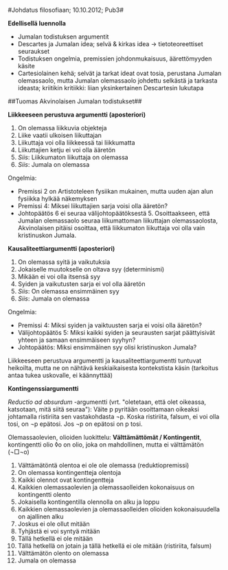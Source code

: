 #Johdatus filosofiaan; 10.10.2012; Pub3#

**Edellisellä luennolla**

* Jumalan todistuksen argumentit
* Descartes ja Jumalan idea; selvä &amp; kirkas idea &rarr; tietoteoreettiset seuraukset
* Todistuksen ongelmia, premissien johdonmukaisuus, äärettömyyden käsite
* Cartesiolainen kehä; selvät ja tarkat ideat ovat tosia, perustana Jumalan olemassaolo, mutta
Jumalan olemassaolo johdettu selkästä ja tarkasta ideasta; kriitikin kritiikki: liian 
yksinkertainen Descartesin lukutapa

##Tuomas Akvinolaisen Jumalan todistukset##

**Liikkeeseen perustuva argumentti (aposteriori)**

1. On olemassa liikkuvia objekteja
2. Liike vaatii ulkoisen liikuttajan 
3. Liikuttaja voi olla liikkeessä tai liikkumatta
4. Liikuttajien ketju ei voi olla ääretön
5. _Siis_: Liikkumaton liikuttaja on olemassa
6. _Siis_: Jumala on olemassa

Ongelmia:

* Premissi 2 on Artistoteleen fysiikan mukainen, mutta uuden ajan alun fysiikka hylkää näkemyksen
* Premissi 4: Miksei liikuttajien sarja voisi olla ääretön?
* Johtopäätös 6 ei seuraa välijohtopäätöksestä 5. Osoittaakseen, että Jumalan olemassaolo seuraa
liikumattoman liikuttajan olemassaolosta, Akvinolaisen pitäisi osoittaa, että liikkumaton liikuttaja
voi olla vain kristinuskon Jumala.

**Kausaliteettiargumentti (aposteriori)**

1. On olemassa syitä ja vaikutuksia
2. Jokaiselle muutokselle on oltava syy (determinismi)
3. Mikään ei voi olla itsensä syy
4. Syiden ja vaikutusten sarja ei vol olla ääretön
5. _Siis_: On olemassa ensimmäinen syy
6. _Siis_: Jumala on olemassa

Ongelmia:

* Premissi 4: Miksi syiden ja vaiktuusten sarja ei voisi olla ääretön?
* Välijohtopäätös 5: Miksi kaikki syiden ja seurausten sarjat päättyisivät yhteen ja samaan
ensimmäiseen syyhyn?
* Johtopäätös: Miksi ensimmäinen syy olisi kristinuskon Jumala?

Liikkeeseen perustuva argumentti ja kausaliteettiargumentti tuntuvat heikoilta, mutta ne on
nähtävä keskiaikaisesta kontekstista käsin (tarkoitus antaa tukea uskovalle, ei käännyttää)

**Kontingenssiargumentti**

_Reductio ad absurdum_ -argumentti (vrt. "oletetaan, että olet oikeassa, katsotaan, mitä siitä
seuraa"): Väite p pyritään osoittamaan oikeaksi johtamalla
ristiriita sen vastakohdasta &not;p. Koska ristiriita, falsum, ei voi olla tosi, on &not;p epätosi.
Jos &not;p on epätosi on p tosi.

Olemassaolevien, olioiden luokittelu: **Välttämättömät / Kontingentit**,
kontingentti olio &loz;o on olio, joka on mahdollinen, mutta ei välttämätön  (&not;&#9633;&not;o)

1. Välttämätöntä olentoa ei ole ole olemassa (reduktiopremissi)
2. On olemassa kontingentteja olentoja
3. Kaikki olennot ovat kontingentteja
4. Kaikkien olemassaolevien ja olemassaolleiden kokonaisuus on kontingentti olento
5. Jokaisella kontingentilla olennolla on alku ja loppu
6. Kaikkien olemassaolevien ja olemassaolleiden olioiden kokonaisuudella on ajallinen alku
7. Joskus ei ole ollut mitään
8. Tyhjästä ei voi syntyä mitään
9. Tällä hetkellä ei ole mitään
10. Tällä hetkellä on jotain ja tällä hetkellä ei ole mitään (ristiriita, falsum)
11. Välttämätön olento on olemassa
12. Jumala on olemassa



